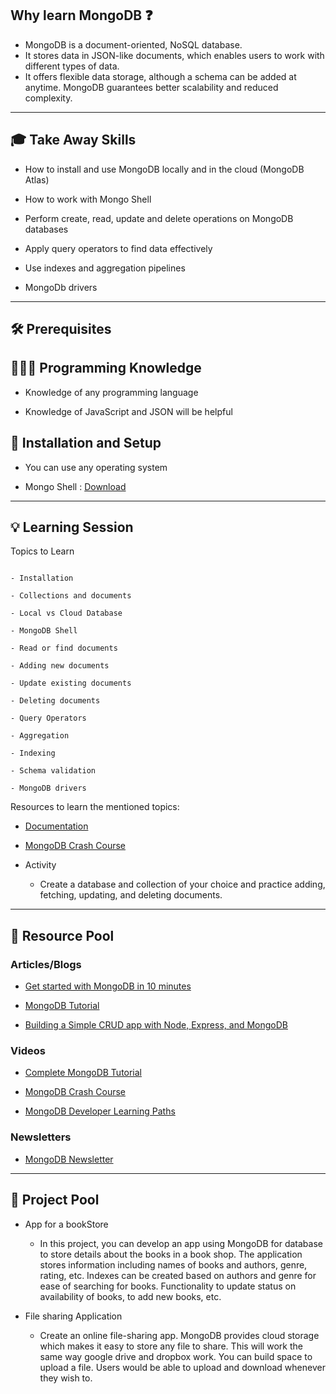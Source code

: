 ## Why learn MongoDB ❓

- MongoDB is a document-oriented, NoSQL database.
- It stores data in JSON-like documents, which enables users to work with different types of data.
- It offers flexible data storage, although a schema can be added at anytime. MongoDB guarantees better scalability and reduced complexity.

---

## 🎓 Take Away Skills

- How to install and use MongoDB locally and in the cloud (MongoDB Atlas)

- How to work with Mongo Shell

- Perform create, read, update and delete operations on MongoDB databases

- Apply query operators to find data effectively

- Use indexes and aggregation pipelines

- MongoDb drivers

---

## 🛠️ Prerequisites

## 🧑🏻‍💻 Programming Knowledge

- Knowledge of any programming language

- Knowledge of JavaScript and JSON will be helpful

## 📲 Installation and Setup

- You can use any operating system

- Mongo Shell : [Download](https://www.mongodb.com/try/download/shell)

---

## 💡 Learning Session

 Topics to Learn 

```

- Installation

- Collections and documents

- Local vs Cloud Database

- MongoDB Shell

- Read or find documents

- Adding new documents

- Update existing documents

- Deleting documents

- Query Operators

- Aggregation

- Indexing

- Schema validation

- MongoDB drivers

```

Resources to learn the mentioned topics:
- [Documentation](https://www.mongodb.com/docs/?jmp=ltcwmblog)
- [MongoDB Crash Course](https://www.youtube.com/watch?v=ofme2o29ngU)
 
- Activity

	- Create a database and collection of your choice and practice adding, fetching, updating, and deleting documents.

---

## 🔖 Resource Pool

### Articles/Blogs

- [Get started with MongoDB in 10 minutes](https://www.freecodecamp.org/news/learn-mongodb-a4ce205e7739/?jmp=ltcwmblog)

- [MongoDB Tutorial](https://www.w3schools.com/mongodb/)

- [Building a Simple CRUD app with Node, Express, and MongoDB](https://zellwk.com/blog/crud-express-mongodb/)


### Videos

- [Complete MongoDB Tutorial](https://www.youtube.com/playlist?list=PL4cUxeGkcC9h77dJ-QJlwGlZlTd4ecZOA)

- [MongoDB Crash Course](https://www.youtube.com/watch?v=2QQGWYe7IDU&t=1s)

- [MongoDB Developer Learning Paths](https://learn.mongodb.com/pages/mongodb-developer-learning-paths)

  

### Newsletters 

- [MongoDB Newsletter](https://www.mongodb.com/newsletter)

---

## 🚀 Project Pool

- App for a bookStore

	- In this project, you can develop an app using MongoDB for database to store details about the books in a book shop. The application stores information including names of books and authors, genre, rating, etc. Indexes can be created based on authors and genre for ease of searching for books. Functionality to update status on availability of books, to add new books, etc.

- File sharing Application

	- Create an online file-sharing app. MongoDB provides cloud storage which makes it easy to store any file to share. This will work the same way google drive and dropbox work. You can build space to upload a file. Users would be able to upload and download whenever they wish to.